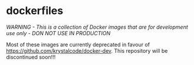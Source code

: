 # dockerfiles
*WARNING - This is a collection of Docker images that are for development use only - DON NOT USE IN PRODUCTION*

Most of these images are currently deprecated in favour of https://github.com/krystalcode/docker-dev. This repository will be discontinued soon!!!
